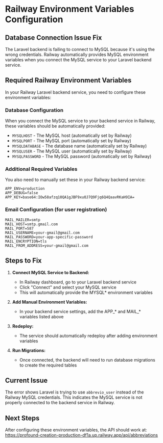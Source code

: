 # Railway Environment Variables Configuration

## Database Connection Issue Fix

The Laravel backend is failing to connect to MySQL because it's using the wrong credentials. Railway automatically provides MySQL environment variables when you connect the MySQL service to your Laravel backend service.

## Required Railway Environment Variables

In your Railway Laravel backend service, you need to configure these environment variables:

### Database Configuration
When you connect the MySQL service to your backend service in Railway, these variables should be automatically provided:
- `MYSQLHOST` - The MySQL host (automatically set by Railway)
- `MYSQLPORT` - The MySQL port (automatically set by Railway)
- `MYSQLDATABASE` - The database name (automatically set by Railway)
- `MYSQLUSER` - The MySQL user (automatically set by Railway)
- `MYSQLPASSWORD` - The MySQL password (automatically set by Railway)

### Additional Required Variables
You also need to manually set these in your Railway backend service:

```
APP_ENV=production
APP_DEBUG=false
APP_KEY=base64:IOw58afzq10QA1gJBF9xu0J7Q9Fjq6Q4QaavRKaH9IA=
```

### Email Configuration (for user registration)
```
MAIL_MAILER=smtp
MAIL_HOST=smtp.gmail.com
MAIL_PORT=587
MAIL_USERNAME=your-gmail@gmail.com
MAIL_PASSWORD=your-app-specific-password
MAIL_ENCRYPTION=tls
MAIL_FROM_ADDRESS=your-gmail@gmail.com
```

## Steps to Fix

1. **Connect MySQL Service to Backend:**
   - In Railway dashboard, go to your Laravel backend service
   - Click "Connect" and select your MySQL service
   - This will automatically provide the MYSQL* environment variables

2. **Add Manual Environment Variables:**
   - In your backend service settings, add the APP_* and MAIL_* variables listed above

3. **Redeploy:**
   - The service should automatically redeploy after adding environment variables

4. **Run Migrations:**
   - Once connected, the backend will need to run database migrations to create the required tables

## Current Issue
The error shows Laravel is trying to use `abbrevio_user` instead of the Railway MySQL credentials. This indicates the MySQL service is not properly connected to the backend service in Railway.

## Next Steps
After configuring these environment variables, the API should work at:
https://profound-creation-production-df1a.up.railway.app/api/abbreviations